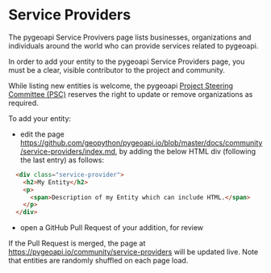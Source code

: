 # Service Providers

The pygeoapi Service Provivers page lists businesses, organizations and individuals around the world who can provide services related to pygeoapi.

In order to add your entity to the pygeoapi Service Providers page, you must be a clear, visible contributor to the project and community.

While listing new entities is welcome, the pygeoapi [Project Steering Committee (PSC)](https://pygeoapi.io/community/psc) reserves the right to update or remove organizations as required.

To add your entity:

- edit the page https://github.com/geopython/pygeoapi.io/blob/master/docs/community/service-providers/index.md, by adding the below HTML div (following the last entry) as follows:

```html
  <div class="service-provider">
    <h2>My Entity</h2>
    <p>
      <span>Description of my Entity which can include HTML.</span>
    </p>
  </div>
```

- open a GitHub Pull Request of your addition, for review

If the Pull Request is merged, the page at https://pygeoapi.io/community/service-providers will be updated live.  Note that entities are randomly shuffled on each page load.
